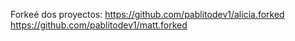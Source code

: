 Forkeé dos proyectos: 
https://github.com/pablitodev1/alicia.forked 
https://github.com/pablitodev1/matt.forked
